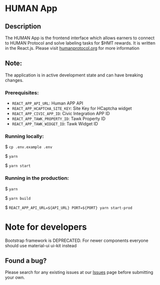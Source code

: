 # HUMAN App


## Description

The HUMAN App is the frontend interface which allows earners to connect to HUMAN Protocol and solve labeling tasks for $HMT rewards. 
It is written in the React.js. Please visit [humanprotocol.org](https://humanprotocol.org) for more information

## Note:
The application is in active development state and can have breaking changes.

### Prerequisites:

* `REACT_APP_API_URL`: Human APP API
* `REACT_APP_HCAPTCHA_SITE_KEY`: Site Key for HCaptcha widget
* `REACT_APP_CIVIC_APP_ID`: Civic Integration APP ID
* `REACT_APP_TAWK_PROPERTY_ID`: Tawk Property ID
* `REACT_APP_TAWK_WIDGET_ID`: Tawk Widget ID

### Running locally:
$ `cp .env.example .env`

$ `yarn`

$ `yarn start`

### Running in the production:
$ `yarn`

$ `yarn build`

$ `REACT_APP_API_URL=${API_URL} PORT=${PORT} yarn start-prod`


# Note for developers
Bootstrap framework is DEPRECATED. For newer components everyone should use material-ui ui-kit instead


## Found a bug?

Please search for any existing issues at our [Issues](https://github.com/humanprotocol/human-app/issues) page before submitting your own.
